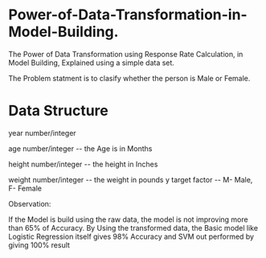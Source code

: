 # Power-of-Data-Transformation-in-Model-Building.

The Power of Data Transformation using Response Rate Calculation, in Model Building, Explained using a simple data set.

The Problem statment is to clasify whether the person is Male or Female.

# Data Structure

year    number/integer

age	    number/integer -- the Age is in Months

height	number/integer -- the height in Inches

weight	number/integer -- the weight in pounds
y
target  factor         -- M- Male, F- Female

Observation:

If the Model is build using the raw data, the model is not improving more than 65% of Accuracy.
By Using the transformed data, the Basic model like Logistic Regression itself gives 98% Accuracy
and SVM out performed by giving 100% result
